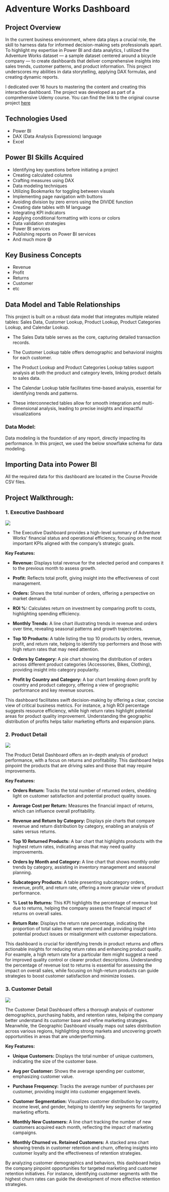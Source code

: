 # Adventure Works Dashboard

## Project Overview

In the current business environment, where data plays a crucial role, the skill to harness data for informed decision-making sets professionals apart. To highlight my expertise in Power BI and data analytics, I utilized the Adventure Works dataset — a sample dataset centered around a bicycle company — to create dashboards that deliver comprehensive insights into sales trends, customer patterns, and product information. This project underscores my abilities in data storytelling, applying DAX formulas, and creating dynamic reports.

I dedicated over 16 hours to mastering the content and creating this interactive dashboard. The project was developed as part of a comprehensive Udemy course. You can find the link to the original course project [here](https://www.udemy.com/course/microsoft-power-bi-up-running-with-power-bi-desktop/)

## Technologies Used

- Power BI
- DAX (Data Analysis Expressions) language
- Excel


## Power BI Skills Acquired

- Identifying key questions before initiating a project
- Creating calculated columns
- Crafting measures using DAX
- Data modeling techniques
- Utilizing Bookmarks for toggling between visuals
- Implementing page navigation with buttons
- Avoiding division by zero errors using the DIVIDE function
- Creating date tables with M language
- Integrating KPI indicators
- Applying conditional formatting with icons or colors
- Data validation strategies
- Power BI services
- Publishing reports on Power BI services
- And much more 😅

## Key Business Concepts

- Revenue
- Profit
- Returns
- Customer
- etc

## Data Model and Table Relationships

This project is built on a robust data model that integrates multiple related tables: Sales Data, Customer Lookup, Product Lookup, Product Categories Lookup, and Calendar Lookup.

- The Sales Data table serves as the core, capturing detailed transaction records. 

- The Customer Lookup table offers demographic and behavioral insights for each customer. 

- The Product Lookup and Product Categories Lookup tables support analysis at both the product and category levels, linking product details to sales data. 

- The Calendar Lookup table facilitates time-based analysis, essential for identifying trends and patterns. 

- These interconnected tables allow for smooth integration and multi-dimensional analysis, leading to precise insights and impactful visualizations

### Data Model:

Data modeling is the foundation of any report, directly impacting its performance. In this project, we used the below snowflake schema for data modeling.

## Importing Data into Power BI

All the required data for this dashboard are located in the Course Provide CSV files.


## Project Walkthrough:

### 1. Executive Dashboard

<img src="https://github.com/SandeepanBhattacharyya/Croma-India-Product-Wise-Sales-Report/blob/main/fiscal_date.png" class="center">

- The Executive Dashboard provides a high-level summary of Adventure Works' financial status and operational efficiency, focusing on the most important KPIs aligned with the company’s strategic goals.

**Key Features:**

- **Revenue:** Displays total revenue for the selected period and compares it to the previous month to assess growth.

- **Profit:** Reflects total profit, giving insight into the effectiveness of cost management.

- **Orders:** Shows the total number of orders, offering a perspective on market demand.

- **ROI %:** Calculates return on investment by comparing profit to costs, highlighting spending efficiency.

- **Monthly Trends:** A line chart illustrating trends in revenue and orders over time, revealing seasonal patterns and growth trajectories.

- **Top 10 Products:** A table listing the top 10 products by orders, revenue, profit, and return rate, helping to identify top performers and those with high return rates that may need attention.

- **Orders by Category:** A pie chart showing the distribution of orders across different product categories (Accessories, Bikes, Clothing), providing insight into category popularity.

- **Profit by Country and Category:** A bar chart breaking down profit by country and product category, offering a view of geographic performance and key revenue sources.

This dashboard facilitates swift decision-making by offering a clear, concise view of critical business metrics. For instance, a high ROI percentage suggests resource efficiency, while high return rates highlight potential areas for product quality improvement. Understanding the geographic distribution of profits helps tailor marketing efforts and expansion plans.

### 2. Product Detail

<img src="https://github.com/SandeepanBhattacharyya/Croma-India-Product-Wise-Sales-Report/blob/main/fiscal_date.png" class="center">

The Product Detail Dashboard offers an in-depth analysis of product performance, with a focus on returns and profitability. This dashboard helps pinpoint the products that are driving sales and those that may require improvements.

**Key Features:**

- **Orders Return:** Tracks the total number of returned orders, shedding light on customer satisfaction and potential product quality issues.

- **Average Cost per Return:** Measures the financial impact of returns, which can influence overall profitability.

- **Revenue and Return by Category:** Displays pie charts that compare revenue and return distribution by category, enabling an analysis of sales versus returns.

- **Top 10 Returned Products:** A bar chart that highlights products with the highest return rates, indicating areas that may need quality improvements.

- **Orders by Month and Category:** A line chart that shows monthly order trends by category, assisting in inventory management and seasonal planning.

- **Subcategory Products:** A table presenting subcategory orders, revenue, profit, and return rate, offering a more granular view of product performance.

- **% Lost to Returns:** This KPI highlights the percentage of revenue lost due to returns, helping the company assess the financial impact of returns on overall sales.

- **Return Rate**: Displays the return rate percentage, indicating the proportion of total sales that were returned and providing insight into potential product issues or misalignment with customer expectations.

This dashboard is crucial for identifying trends in product returns and offers actionable insights for reducing return rates and enhancing product quality. For example, a high return rate for a particular item might suggest a need for improved quality control or clearer product descriptions. Understanding the percentage of revenue lost to returns is essential for assessing the impact on overall sales, while focusing on high-return products can guide strategies to boost customer satisfaction and minimize losses.

### 3. Customer Detail

<img src="https://github.com/SandeepanBhattacharyya/Croma-India-Product-Wise-Sales-Report/blob/main/fiscal_date.png" class="center">

The Customer Detail Dashboard offers a thorough analysis of customer demographics, purchasing habits, and retention rates, helping the company better understand its customer base and refine marketing strategies. Meanwhile, the Geographic Dashboard visually maps out sales distribution across various regions, highlighting strong markets and uncovering growth opportunities in areas that are underperforming.

**Key Features:**

- **Unique Customers:** Displays the total number of unique customers, indicating the size of the customer base.

- **Avg per Customer:** Shows the average spending per customer, emphasizing customer value.

- **Purchase Frequency:** Tracks the average number of purchases per customer, providing insight into customer engagement levels.

- **Customer Segmentation:** Visualizes customer distribution by country, income level, and gender, helping to identify key segments for targeted marketing efforts.

- **Monthly New Customers:** A line chart tracking the number of new customers acquired each month, reflecting the impact of marketing campaigns.

- **Monthly Churned vs. Retained Customers:** A stacked area chart showing trends in customer retention and churn, offering insights into customer loyalty and the effectiveness of retention strategies.

By analyzing customer demographics and behaviors, this dashboard helps the company pinpoint opportunities for targeted marketing and customer retention initiatives. For instance, identifying customer segments with the highest churn rates can guide the development of more effective retention strategies.


